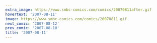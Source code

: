 ```yaml
---
extra_image: https://www.smbc-comics.com/comics/20070811after.gif
hovertext: '2007-08-11'
image: https://www.smbc-comics.com/comics/20070811.gif
next_comic: '2007-08-12'
prev_comic: '2007-08-10'
title: '2007-08-11'
---
```


